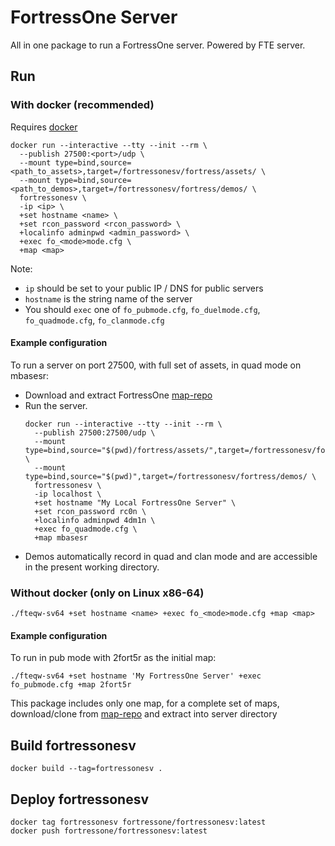 # FortressOne Server

All in one package to run a FortressOne server. Powered by FTE server.

## Run

### With docker (recommended)

Requires [docker](https://docs.docker.com/install/)

```
docker run --interactive --tty --init --rm \
  --publish 27500:<port>/udp \
  --mount type=bind,source=<path_to_assets>,target=/fortressonesv/fortress/assets/ \
  --mount type=bind,source=<path_to_demos>,target=/fortressonesv/fortress/demos/ \
  fortressonesv \
  -ip <ip> \
  +set hostname <name> \
  +set rcon_password <rcon_password> \
  +localinfo adminpwd <admin_password> \
  +exec fo_<mode>mode.cfg \
  +map <map>
```

Note:
- `ip` should be set to your public IP / DNS for public servers
- `hostname` is the string name of the server
- You should `exec` one of `fo_pubmode.cfg`, `fo_duelmode.cfg`,
  `fo_quadmode.cfg`, `fo_clanmode.cfg`


#### Example configuration

To run a server on port 27500, with full set of assets, in quad mode on mbasesr:

- Download and extract FortressOne [map-repo](https://github.com/FortressOne/map-repo/releases/latest/download/map-repo.zip)
- Run the server.
    ```
    docker run --interactive --tty --init --rm \
      --publish 27500:27500/udp \
      --mount type=bind,source="$(pwd)/fortress/assets/",target=/fortressonesv/fortress/assets/ \
      --mount type=bind,source="$(pwd)",target=/fortressonesv/fortress/demos/ \
      fortressonesv \
      -ip localhost \
      +set hostname "My Local FortressOne Server" \
      +set rcon_password rc0n \
      +localinfo adminpwd 4dm1n \
      +exec fo_quadmode.cfg \
      +map mbasesr
    ```
- Demos automatically record in quad and clan mode and are accessible in the present working directory.


### Without docker (only on Linux x86-64)

```
./fteqw-sv64 +set hostname <name> +exec fo_<mode>mode.cfg +map <map>
```

#### Example configuration

To run in pub mode with 2fort5r as the initial map:

```
./fteqw-sv64 +set hostname 'My FortressOne Server' +exec fo_pubmode.cfg +map 2fort5r
```

This package includes only one map, for a complete set of maps, download/clone
from [map-repo](https://github.com/FortressOne/map-repo) and extract into
server directory


## Build fortressonesv

```
docker build --tag=fortressonesv .
```


## Deploy fortressonesv

```
docker tag fortressonesv fortressone/fortressonesv:latest
docker push fortressone/fortressonesv:latest
```
